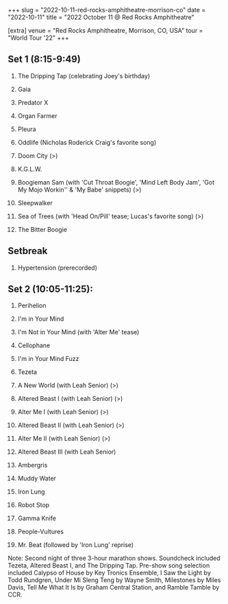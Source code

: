 +++
slug = "2022-10-11-red-rocks-amphitheatre-morrison-co"
date = "2022-10-11"
title = "2022 October 11 @ Red Rocks Amphitheatre"

[extra]
venue = "Red Rocks Amphitheatre, Morrison, CO, USA"
tour = "World Tour '22"
+++


 ## Set 1 (8:15-9:49)

 1. The Dripping Tap
    (celebrating Joey's birthday)

 2. Gaia

 3. Predator X

 4. Organ Farmer

 5. Pleura

 6. Oddlife
    (Nicholas Roderick Craig's favorite song)

 7. Doom City
    (>)

 8. K.G.L.W.

 9. Boogieman Sam
    (with 'Cut Throat Boogie', 'Mind Left Body Jam', 'Got My Mojo
    Workin'' & 'My Babe' snippets) (>)

10. Sleepwalker

11. Sea of Trees
    (with 'Head On/Pill' tease; Lucas's favorite song) (>)

12. The Bitter Boogie

## Setbreak

 1. Hypertension
    (prerecorded)

## Set 2 (10:05-11:25):

 1. Perihelion

 2. I'm in Your Mind

 3. I'm Not in Your Mind
    (with 'Alter Me' tease)

 4. Cellophane

 5. I'm in Your Mind Fuzz

 6. Tezeta

 7. A New World
    (with Leah Senior) (>)

 8. Altered Beast I
    (with Leah Senior) (>)

 9. Alter Me I
    (with Leah Senior) (>)

10. Altered Beast II
    (with Leah Senior) (>)

11. Alter Me II
    (with Leah Senior) (>)

12. Altered Beast III
    (with Leah Senior)

13. Ambergris

14. Muddy Water

15. Iron Lung

15. Robot Stop

15. Gamma Knife

15. People-Vultures

15. Mr. Beat
    (followed by 'Iron Lung' reprise)

Note: Second night of three 3-hour marathon shows. Soundcheck included
Tezeta, Altered Beast I, and The Dripping Tap. Pre-show song selection
included Calypso of House by Key Tronics Ensemble, I Saw the Light by
Todd Rundgren, Under Mi Sleng Teng by Wayne Smith, Milestones by Miles
Davis, Tell Me What It Is by Graham Central Station, and Ramble Tamble
by CCR.
